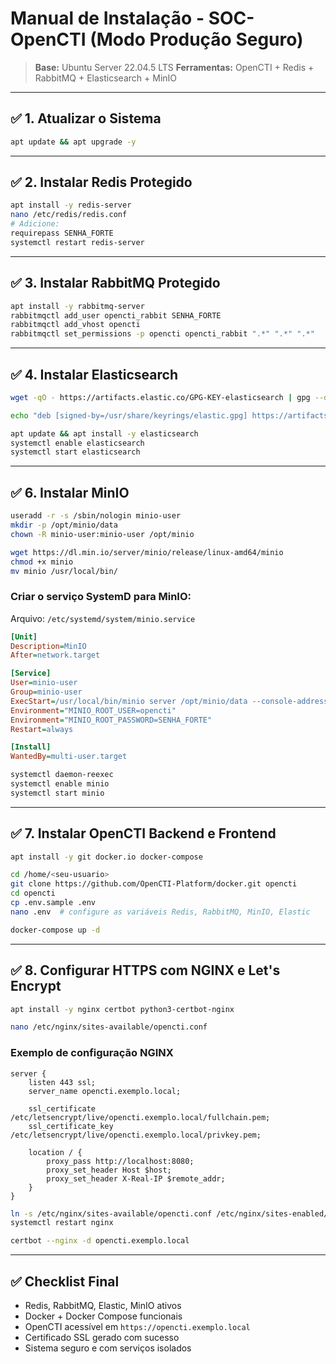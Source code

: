 # Manual de Instalação - SOC-OpenCTI (Modo Produção Seguro)

> **Base:** Ubuntu Server 22.04.5 LTS
> **Ferramentas:** OpenCTI + Redis + RabbitMQ + Elasticsearch + MinIO

---

## ✅ 1. Atualizar o Sistema
```bash
apt update && apt upgrade -y
```

---

## ✅ 2. Instalar Redis Protegido
```bash
apt install -y redis-server
nano /etc/redis/redis.conf
# Adicione:
requirepass SENHA_FORTE
systemctl restart redis-server
```

---

## ✅ 3. Instalar RabbitMQ Protegido
```bash
apt install -y rabbitmq-server
rabbitmqctl add_user opencti_rabbit SENHA_FORTE
rabbitmqctl add_vhost opencti
rabbitmqctl set_permissions -p opencti opencti_rabbit ".*" ".*" ".*"
```

---

## ✅ 4. Instalar Elasticsearch
```bash
wget -qO - https://artifacts.elastic.co/GPG-KEY-elasticsearch | gpg --dearmor -o /usr/share/keyrings/elastic.gpg

echo "deb [signed-by=/usr/share/keyrings/elastic.gpg] https://artifacts.elastic.co/packages/7.x/apt stable main" | tee /etc/apt/sources.list.d/elastic-7.x.list

apt update && apt install -y elasticsearch
systemctl enable elasticsearch
systemctl start elasticsearch
```

---

## ✅ 6. Instalar MinIO
```bash
useradd -r -s /sbin/nologin minio-user
mkdir -p /opt/minio/data
chown -R minio-user:minio-user /opt/minio

wget https://dl.min.io/server/minio/release/linux-amd64/minio
chmod +x minio
mv minio /usr/local/bin/
```

### Criar o serviço SystemD para MinIO:
Arquivo: `/etc/systemd/system/minio.service`
```ini
[Unit]
Description=MinIO
After=network.target

[Service]
User=minio-user
Group=minio-user
ExecStart=/usr/local/bin/minio server /opt/minio/data --console-address ":9001"
Environment="MINIO_ROOT_USER=opencti"
Environment="MINIO_ROOT_PASSWORD=SENHA_FORTE"
Restart=always

[Install]
WantedBy=multi-user.target
```

```bash
systemctl daemon-reexec
systemctl enable minio
systemctl start minio
```

---

## ✅ 7. Instalar OpenCTI Backend e Frontend
```bash
apt install -y git docker.io docker-compose

cd /home/<seu-usuario>
git clone https://github.com/OpenCTI-Platform/docker.git opencti
cd opencti
cp .env.sample .env
nano .env  # configure as variáveis Redis, RabbitMQ, MinIO, Elastic

docker-compose up -d
```

---

## ✅ 8. Configurar HTTPS com NGINX e Let's Encrypt
```bash
apt install -y nginx certbot python3-certbot-nginx

nano /etc/nginx/sites-available/opencti.conf
```
### Exemplo de configuração NGINX
```nginx
server {
    listen 443 ssl;
    server_name opencti.exemplo.local;

    ssl_certificate /etc/letsencrypt/live/opencti.exemplo.local/fullchain.pem;
    ssl_certificate_key /etc/letsencrypt/live/opencti.exemplo.local/privkey.pem;

    location / {
        proxy_pass http://localhost:8080;
        proxy_set_header Host $host;
        proxy_set_header X-Real-IP $remote_addr;
    }
}
```
```bash
ln -s /etc/nginx/sites-available/opencti.conf /etc/nginx/sites-enabled/
systemctl restart nginx

certbot --nginx -d opencti.exemplo.local
```

---

## ✅ Checklist Final
- Redis, RabbitMQ, Elastic, MinIO ativos
- Docker + Docker Compose funcionais
- OpenCTI acessível em `https://opencti.exemplo.local`
- Certificado SSL gerado com sucesso
- Sistema seguro e com serviços isolados
